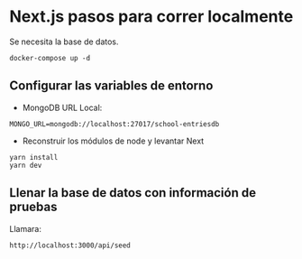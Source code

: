 # Next.js pasos para correr localmente
Se necesita la base de datos.
```
docker-compose up -d
```

## Configurar las variables de entorno
* MongoDB URL Local:
```
MONGO_URL=mongodb://localhost:27017/school-entriesdb
```

* Reconstruir los módulos de node y levantar Next
```
yarn install
yarn dev
```

## Llenar la base de datos con información de pruebas

Llamara:
```
http://localhost:3000/api/seed
```